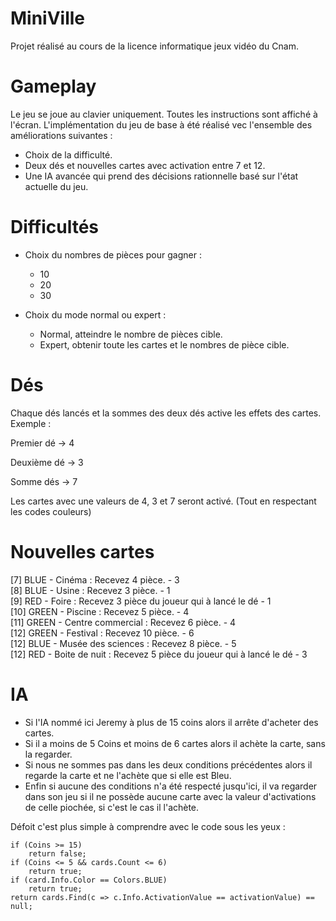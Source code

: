 # MiniVille
Projet réalisé au cours de la licence informatique jeux vidéo du Cnam.

# Gameplay
Le jeu se joue au clavier uniquement. Toutes les instructions sont affiché à l'écran.
L'implémentation du jeu de base à été réalisé vec l'ensemble des améliorations suivantes :
- Choix de la difficulté.
- Deux dés et nouvelles cartes avec activation entre 7 et 12.
- Une IA avancée qui prend des décisions rationnelle basé sur l'état actuelle du jeu.
 
# Difficultés
* Choix du nombres de pièces pour gagner : 
  * 10
  * 20
  * 30

* Choix du mode normal ou expert :
  * Normal, atteindre le nombre de pièces cible.
  * Expert, obtenir toute les cartes et le nombres de pièce cible.

# Dés

Chaque dés lancés et la sommes des deux dés active les effets des cartes.
Exemple :

Premier dé -> 4

Deuxième dé -> 3

Somme dés -> 7

Les cartes avec une valeurs de 4, 3 et 7 seront activé. (Tout en respectant les codes couleurs)

# Nouvelles cartes
[7] BLUE - Cinéma : Recevez 4 pièce. - 3    
[8] BLUE - Usine : Recevez 3 pièce. - 1                        
[9] RED - Foire : Recevez 3 pièce du joueur qui à lancé le dé - 1  
[10] GREEN - Piscine : Recevez 5 pièce. - 4     
[11] GREEN - Centre commercial : Recevez 6 pièce. - 4    
[12] GREEN - Festival : Recevez 10 pièce. - 6               
[12] BLUE - Musée des sciences : Recevez 8 pièce. - 5       
[12] RED - Boite de nuit : Recevez 5 pièce du joueur qui à lancé le dé - 3

# IA
* Si l'IA nommé ici Jeremy à plus de 15 coins alors il arrête d'acheter des cartes.
* Si il a moins de 5 Coins et moins de 6 cartes alors il achète la carte, sans la regarder.
* Si nous ne sommes pas dans les deux conditions précédentes alors il regarde la carte et ne l'achète que si elle est Bleu.
* Enfin si aucune des conditions n'a été respecté jusqu'ici, il va regarder dans son jeu si il ne possède aucune carte avec la valeur d'activations de celle piochée, si c'est le cas il l'achète.

Défoit c'est plus simple à comprendre avec le code sous les yeux :
```CSharp
if (Coins >= 15)
    return false;
if (Coins <= 5 && cards.Count <= 6)
    return true;
if (card.Info.Color == Colors.BLUE)
    return true;
return cards.Find(c => c.Info.ActivationValue == activationValue) == null;
```
